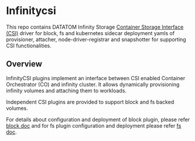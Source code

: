 # Infinitycsi

This repo contains DATATOM Infinity Storage
[Container Storage Interface (CSI)](https://github.com/container-storage-interface/)
driver for block, fs and kubernetes sidecar deployment yamls of provisioner,
attacher, node-driver-registrar and snapshotter for supporting CSI functionalities.

## Overview

InfinityCSI plugins implement an interface between CSI enabled Container Orchestrator
(CO) and infinity cluster. It allows dynamically provisioning infinity volumes and
attaching them to workloads.

Independent CSI plugins are provided to support block and fs backed volumes.

For details about configuration and deployment of block plugin, please refer
  [block doc](./docs/deploy-block.md) and
  for fs plugin configuration and deployment please
  refer [fs doc](./docs/deploy-fs.md).
